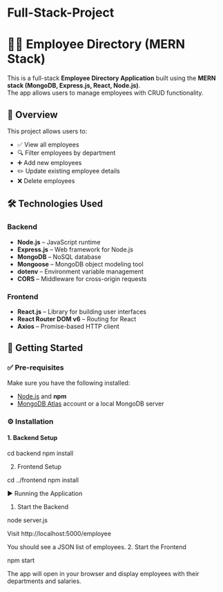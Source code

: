 # Full-Stack-Project
# 👩‍💼 Employee Directory (MERN Stack)
This is a full-stack **Employee Directory Application** built using the **MERN stack (MongoDB, Express.js, React, Node.js)**.  
The app allows users to manage employees with CRUD functionality.

## 📑 Overview

This project allows users to:

- ✅ View all employees  
- 🔍 Filter employees by department  
- ➕ Add new employees  
- ✏️ Update existing employee details  
- ❌ Delete employees  

## 🛠 Technologies Used

### Backend
- **Node.js** – JavaScript runtime  
- **Express.js** – Web framework for Node.js  
- **MongoDB** – NoSQL database  
- **Mongoose** – MongoDB object modeling tool  
- **dotenv** – Environment variable management  
- **CORS** – Middleware for cross-origin requests  

### Frontend
- **React.js** – Library for building user interfaces  
- **React Router DOM v6** – Routing for React  
- **Axios** – Promise-based HTTP client  

## 🚀 Getting Started

### ✅ Pre-requisites
Make sure you have the following installed:
- [Node.js](https://nodejs.org/) and **npm**
- [MongoDB Atlas](https://www.mongodb.com/cloud/atlas) account or a local MongoDB server  

### ⚙️ Installation

#### 1. Backend Setup
cd backend
npm install

2. Frontend Setup

cd ../frontend
npm install

▶️ Running the Application
1. Start the Backend

node server.js

Visit http://localhost:5000/employee


You should see a JSON list of employees.
2. Start the Frontend

npm start

The app will open in your browser and display employees with their departments and salaries.
